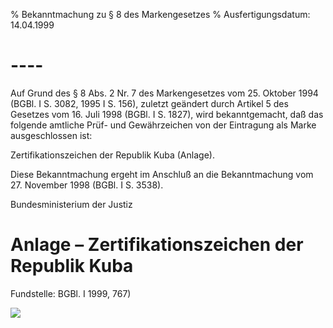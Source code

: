 % Bekanntmachung zu § 8 des Markengesetzes
% Ausfertigungsdatum: 14.04.1999
 
# ----

Auf Grund des § 8 Abs. 2 Nr. 7 des Markengesetzes vom 25. Oktober 1994 (BGBl. I S. 3082, 1995 I S. 156), zuletzt geändert durch Artikel 5 des Gesetzes vom 16. Juli 1998 (BGBl. I S. 1827), wird bekanntgemacht, daß das folgende amtliche Prüf- und Gewährzeichen von der Eintragung als Marke ausgeschlossen ist:

  
  
  
Zertifikationszeichen der Republik Kuba (Anlage).

Diese Bekanntmachung ergeht im Anschluß an die Bekanntmachung vom 27. November 1998 (BGBl. I S. 3538).

Bundesministerium der Justiz

# Anlage – Zertifikationszeichen der Republik Kuba

Fundstelle: BGBl. I 1999, 767)

  
![](https://www.gesetze-im-internet.de/normengrafiken/bgbl1_1999/j0767_0010.jpg)
